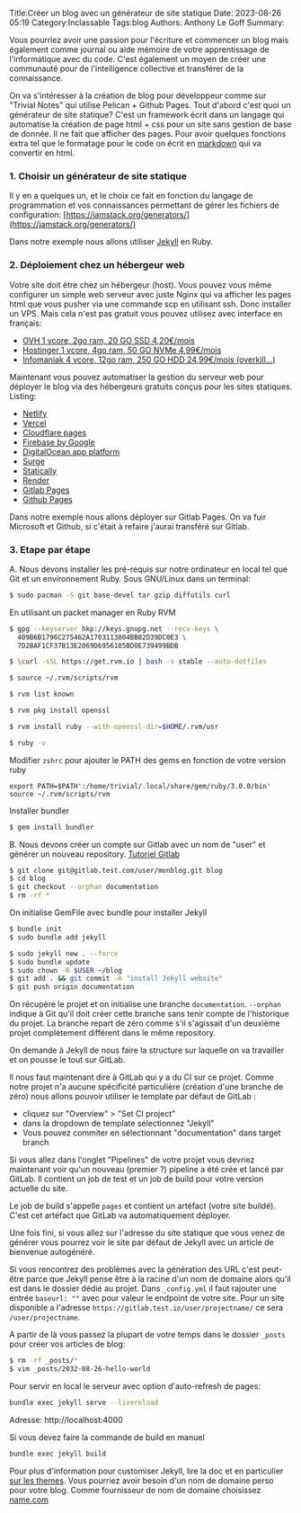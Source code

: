 Title:Créer un blog avec un générateur de site statique
Date: 2023-08-26 05:19
Category:Inclassable
Tags:blog
Authors: Anthony Le Goff
Summary:

Vous pourriez avoir une passion pour l'écriture et commencer un blog mais également comme journal ou aide mémoire de votre apprentissage de l'informatique avec du code. C'est également un moyen de créer une communauté pour de l'intelligence collective et transférer de la connaissance.

On va s'intéresser à la création de blog pour développeur comme sur "Trivial Notes" qui utilise Pelican + Github Pages. Tout d'abord c'est quoi un générateur de site statique? C'est un framework écrit dans un langage qui automatise la création de page html + css pour un site sans gestion de base de donnée. Il ne fait que afficher des pages. Pour avoir quelques fonctions extra tel que le formatage pour le code on écrit en [markdown](https://www.markdowntutorial.com/fr/) qui va convertir en html.

### 1. Choisir un générateur de site statique

Il y en a quelques un, et le choix ce fait en fonction du langage de programmation et vos connaissances permettant de gérer les fichiers de configuration: [https://jamstack.org/generators/](https://jamstack.org/generators/)

Dans notre exemple nous allons utiliser [Jekyll](https://jekyllrb.com/) en Ruby.

### 2. Déploiement chez un hébergeur web

Votre site doit être chez un hébergeur (host). Vous pouvez vous même configurer un simple web serveur avec juste Nginx qui va afficher les pages html que vous pusher via une commande scp en utilisant ssh. Donc installer un VPS. Mais cela n'est pas gratuit vous pouvez utilisez avec interface en français:

* [OVH 1 vcore, 2go ram, 20 GO SSD 4,20€/mois](https://www.ovhcloud.com/fr/vps/)
* [Hostinger 1 vcore, 4go ram, 50 GO NVMe 4,99€/mois](https://www.hostinger.fr/vps)
* [Infomaniak 4 vcore, 12go ram, 250 GO HDD 24,99€/mois (overkill...)](https://www.infomaniak.com/fr/hebergement/vps-cloud/tarifs)

Maintenant vous pouvez automatiser la gestion du serveur web pour déployer le blog via des hébergeurs gratuits conçus pour les sites statiques. Listing:

* [Netlify](https://www.netlify.com/)
* [Vercel](https://vercel.com/)
* [Cloudflare pages](https://pages.cloudflare.com/)
* [Firebase by Google](https://firebase.google.com/)
* [DigitalOcean app platform](https://www.digitalocean.com/products/app-platform)
* [Surge](https://surge.sh/)
* [Statically](https://statically.io/)
* [Render](https://render.com/)
* [Gitlab Pages](https://about.gitlab.com/stages-devops-lifecycle/pages/)
* [Github Pages](https://pages.github.com/)

Dans notre exemple nous allons déployer sur Gitlab Pages. On va fuir Microsoft et Github, si c'était à refaire j'aurai transféré sur Gitlab.

### 3. Etape par étape

A. Nous devons installer les pré-requis sur notre ordinateur en local tel que Git et un environnement Ruby. Sous GNU/Linux dans un terminal:

```bash
$ sudo pacman -S git base-devel tar gzip diffutils curl
```

En utilisant un packet manager en Ruby RVM
```bash
$ gpg --keyserver hkp://keys.gnupg.net --recv-keys \
  409B6B1796C275462A1703113804BB82D39DC0E3 \
  7D2BAF1CF37B13E2069D6956105BD0E739499BDB

$ \curl -sSL https://get.rvm.io | bash -s stable --auto-dotfiles

$ source ~/.rvm/scripts/rvm

$ rvm list known

$ rvm pkg install openssl

$ rvm install ruby --with-openssl-dir=$HOME/.rvm/usr

$ ruby -v
```

Modifier `zshrc` pour ajouter le PATH des gems en fonction de votre version ruby
```
export PATH=$PATH':/home/trivial/.local/share/gem/ruby/3.0.0/bin'
source ~/.rvm/scripts/rvm
```

Installer bundler
```bash
$ gem install bundler
```

B. Nous devons créer un compte sur Gitlab avec un nom de "user" et générer un nouveau repository. [Tutoriel Gitlab](https://github.com/SocialGouv/tutoriel-gitlab)

```bash
$ git clone git@gitlab.test.com/user/monblog.git blog
$ cd blog
$ git checkout --orphan documentation 
$ rm -rf *
```
On initialise GemFile avec bundle pour installer Jekyll
```bash
$ bundle init
$ sudo bundle add jekyll

$ sudo jekyll new . --force
$ sudo bundle update
$ sudo chown -R $USER ~/blog
$ git add . && git commit -m "install Jekyll website"
$ git push origin documentation
```

On récupère le projet et on initialise une branche `documentation`. `--orphan` indique à Git qu'il doit créer cette branche sans tenir compte de l'historique du projet. La branche repart de zéro comme s'il s'agissait d'un deuxième projet complètement différent dans le même repository.

On demande à Jekyll de nous faire la structure sur laquelle on va travailler et on pousse le tout sur GitLab.

Il nous faut maintenant dire à GitLab qui y a du CI sur ce projet. Comme notre projet n'a aucune spécificité particulière (création d'une branche de zéro) nous allons pouvoir utiliser le template par défaut de GitLab :

* cliquez sur "Overview" > "Set CI project"
* dans la dropdown de template sélectionnez "Jekyll"
* Vous pouvez commiter en sélectionnant "documentation" dans target branch

Si vous allez dans l'onglet "Pipelines" de votre projet vous devriez maintenant voir qu'un nouveau (premier ?) pipeline a été crée et lancé par GitLab. Il contient un job de test et un job de build pour votre version actuelle du site.

Le job de build s'appelle `pages` et contient un artéfact (votre site buildé). C'est cet artéfact que GitLab va automatiquement déployer.

Une fois fini, si vous allez sur l'adresse du site statique que vous venez de générer vous pourrez voir le site par défaut de Jekyll avec un article de bienvenue autogénéré.

Si vous rencontrez des problèmes avec la génération des URL c'est peut-être parce que Jekyll pense être à la racine d'un nom de domaine alors qu'il est dans le dossier dédié au projet. Dans `_config.yml` il faut rajouter une entrée `baseurl: ""` avec pour valeur le endpoint de votre site. Pour un site disponible a l'adresse `https://gitlab.test.io/user/projectname/` ce sera `/user/projectname`.

A partir de là vous passez la plupart de votre temps dans le dossier `_posts` pour créer vos articles de blog:

```bash
$ rm -rf _posts/*
$ vim _posts/2032-08-26-hello-world
```

Pour servir en local le serveur avec option d'auto-refresh de pages:
```bash
bundle exec jekyll serve --livereload
```

Adresse: http://localhost:4000

Si vous devez faire la commande de build en manuel
```bash
bundle exec jekyll build
```


Pour plus d'information pour customiser Jekyll, lire la doc et en particulier [sur les themes](https://jekyllrb.com/docs/themes/). Vous pourriez avoir besoin d'un nom de domaine perso pour votre blog. Comme fournisseur de nom de domaine choisissez [name.com](https://www.name.com/)